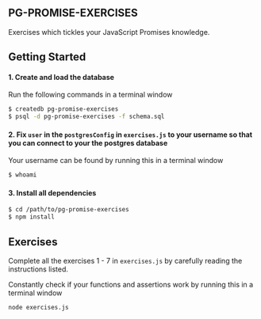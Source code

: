 ## PG-PROMISE-EXERCISES
Exercises which tickles your JavaScript Promises knowledge.

## Getting Started

#### 1. Create and load the database
Run the following commands in a terminal window
```bash
$ createdb pg-promise-exercises
$ psql -d pg-promise-exercises -f schema.sql
```

#### 2. Fix `user` in the `postgresConfig` in  `exercises.js` to your username so that you can connect to your the postgres database
Your username can be found by running this in a terminal window
```bash
$ whoami
```

#### 3. Install all dependencies
```bash
$ cd /path/to/pg-promise-exercises
$ npm install
```

## Exercises

Complete all the exercises 1 - 7 in `exercises.js` by carefully reading the instructions listed.

Constantly check if your functions and assertions work by running this in a terminal window
```bash
node exercises.js
```
